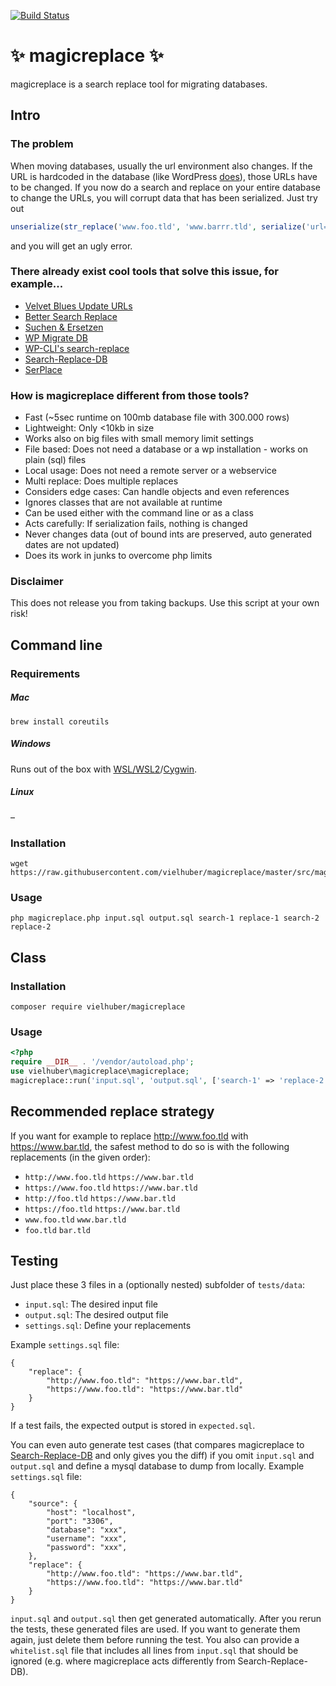 [![Build Status](https://travis-ci.com/vielhuber/magicreplace.svg?branch=master)](https://travis-ci.com/vielhuber/magicreplace)

# ✨ magicreplace ✨

magicreplace is a search replace tool for migrating databases.

## Intro

### The problem

When moving databases, usually the url environment also changes.
If the URL is hardcoded in the database (like WordPress [does](https://make.wordpress.org/core/handbook/contribute/design-decisions/#absolute-versus-relative-urls)), those URLs have to be changed.
If you now do a search and replace on your entire database to change the URLs,
you will corrupt data that has been serialized. Just try out

```php
unserialize(str_replace('www.foo.tld', 'www.barrr.tld', serialize('url=www.foo.tld')));
```

and you will get an ugly error.

### There already exist cool tools that solve this issue, for example...

-   [Velvet Blues Update URLs](https://wordpress.org/plugins/velvet-blues-update-urls/)
-   [Better Search Replace](https://wordpress.org/plugins/better-search-replace/)
-   [Suchen & Ersetzen](https://de.wordpress.org/plugins/search-and-replace/)
-   [WP Migrate DB](https://de.wordpress.org/plugins/wp-migrate-db/)
-   [WP-CLI's search-replace](http://wp-cli.org/commands/search-replace/)
-   [Search-Replace-DB](https://github.com/interconnectit/Search-Replace-DB)
-   [SerPlace](http://pixelentity.com/wordpress-search-replace-domain/)

### How is magicreplace different from those tools?

-   Fast (~5sec runtime on 100mb database file with 300.000 rows)
-   Lightweight: Only <10kb in size
-   Works also on big files with small memory limit settings
-   File based: Does not need a database or a wp installation - works on plain (sql) files
-   Local usage: Does not need a remote server or a webservice
-   Multi replace: Does multiple replaces
-   Considers edge cases: Can handle objects and even references
-   Ignores classes that are not available at runtime
-   Can be used either with the command line or as a class
-   Acts carefully: If serialization fails, nothing is changed
-   Never changes data (out of bound ints are preserved, auto generated dates are not updated)
-   Does its work in junks to overcome php limits

### Disclaimer

This does not release you from taking backups. Use this script at your own risk!

## Command line

### Requirements

##### Mac

```
brew install coreutils
```

##### Windows

Runs out of the box with [WSL/WSL2](https://docs.microsoft.com/en-us/windows/wsl/about)/[Cygwin](https://cygwin.com/install.html).

##### Linux

–

### Installation

```
wget https://raw.githubusercontent.com/vielhuber/magicreplace/master/src/magicreplace.php
```

### Usage

```
php magicreplace.php input.sql output.sql search-1 replace-1 search-2 replace-2
```

## Class

### Installation

```
composer require vielhuber/magicreplace
```

### Usage

```php
<?php
require __DIR__ . '/vendor/autoload.php';
use vielhuber\magicreplace\magicreplace;
magicreplace::run('input.sql', 'output.sql', ['search-1' => 'replace-2', 'search-2' => 'replace-2']);
```

## Recommended replace strategy

If you want for example to replace http://www.foo.tld with https://www.bar.tld, the safest method to do so is with the following replacements (in the given order):

-   `http://www.foo.tld` `https://www.bar.tld`
-   `https://www.foo.tld` `https://www.bar.tld`
-   `http://foo.tld` `https://www.bar.tld`
-   `https://foo.tld` `https://www.bar.tld`
-   `www.foo.tld` `www.bar.tld`
-   `foo.tld` `bar.tld`

## Testing

Just place these 3 files in a (optionally nested) subfolder of `tests/data`:

-   `input.sql`: The desired input file
-   `output.sql`: The desired output file
-   `settings.sql`: Define your replacements

Example `settings.sql` file:

```
{
    "replace": {
        "http://www.foo.tld": "https://www.bar.tld",
        "https://www.foo.tld": "https://www.bar.tld"
    }
}
```

If a test fails, the expected output is stored in `expected.sql`.

You can even auto generate test cases (that compares magicreplace to [Search-Replace-DB](https://github.com/interconnectit/Search-Replace-DB) and only gives you the diff) if you omit `input.sql` and `output.sql` and define a mysql database to dump from locally. Example `settings.sql` file:

```
{
    "source": {
        "host": "localhost",
        "port": "3306",
        "database": "xxx",
        "username": "xxx",
        "password": "xxx",
    },
    "replace": {
        "http://www.foo.tld": "https://www.bar.tld",
        "https://www.foo.tld": "https://www.bar.tld"
    }
}
```

`input.sql` and `output.sql` then get generated automatically. After you rerun the tests, these generated files are used. If you want to generate them again, just delete them before running the test. You also can provide a `whitelist.sql` file that includes all lines from `input.sql` that should be ignored (e.g. where magicreplace acts differently from Search-Replace-DB).
